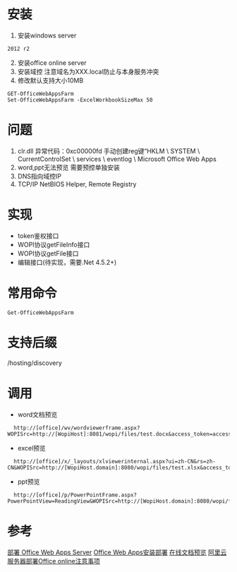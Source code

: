 # 安装
1. 安装windows server
```
2012 r2
```
2. 安装office online server
3. 安装域控 注意域名为XXX.local防止与本身服务冲突
4. 修改默认支持大小10MB
```
GET-OfficeWebAppsFarm
Set-OfficeWebAppsFarm -ExcelWorkbookSizeMax 50
```

# 问题
1. clr.dll 异常代码：0xc00000fd
手动创建reg键“HKLM \ SYSTEM \ CurrentControlSet \ services \ eventlog \ Microsoft Office Web Apps
2. word,ppt无法预览 需要预控单独安装
3. DNS指向域控IP
4. TCP/IP NetBIOS Helper, Remote Registry

# 实现
+ token鉴权接口
+ WOPI协议getFileInfo接口
+ WOPI协议getFile接口
+ 编辑接口(待实现，需要.Net 4.5.2+)

# 常用命令
```
Get-OfficeWebAppsFarm
```

# 支持后缀
/hosting/discovery

# 调用
+ word文档预览
```
  http://[office]/wv/wordviewerframe.aspx?WOPISrc=http://[WopiHost]:8081/wopi/files/test.docx&access_token=accessToken
```

+ excel预览
```
  http://[office]/x/_layouts/xlviewerinternal.aspx?ui=zh-CN&rs=zh-CN&WOPISrc=http://[WopiHost.domain]:8080/wopi/files/test.xlsx&access_token=123
```

+ ppt预览
```
  http://[office]/p/PowerPointFrame.aspx?PowerPointView=ReadingView&WOPISrc=http://[WopiHost.domain]:8080/wopi/files/test.pptx&access_token=123
```

# 参考
[部署 Office Web Apps Server](https://technet.microsoft.com/zh-cn/library/jj219455.aspx)
[Office Web Apps安装部署](http://www.cnblogs.com/poissonnotes/p/3238238.html)
[在线文档预览](http://www.jianshu.com/p/871aa9976b2c)
[阿里云服务器部署Office online注意事项](http://www.cnblogs.com/icycore/p/7168640.html)
